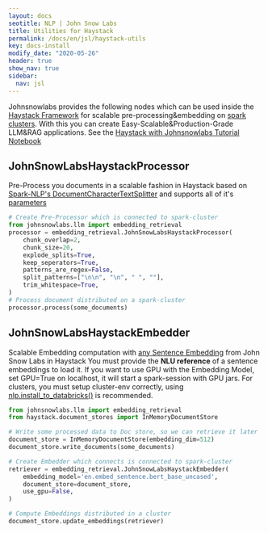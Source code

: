 ```yaml
---
layout: docs 
seotitle: NLP | John Snow Labs
title: Utilities for Haystack
permalink: /docs/en/jsl/haystack-utils
key: docs-install
modify_date: "2020-05-26"
header: true
show_nav: true
sidebar:
  nav: jsl
---
```


<div class="main-docs" markdown="1">


Johnsnowlabs provides the following nodes which can be used inside the [Haystack Framework](https://haystack.deepset.ai/) for scalable pre-processing&embedding on 
[spark clusters](https://spark.apache.org/). With this you can create Easy-Scalable&Production-Grade LLM&RAG applications.
See the [Haystack with Johnsnowlabs Tutorial Notebook](todo)

## JohnSnowLabsHaystackProcessor
Pre-Process you documents in a scalable fashion in Haystack
based on [Spark-NLP's DocumentCharacterTextSplitter](https://sparknlp.org/docs/en/annotators#documentcharactertextsplitter) and supports all of it's [parameters](https://sparknlp.org/api/python/reference/autosummary/sparknlp/annotator/document_character_text_splitter/index.html#sparknlp.annotator.document_character_text_splitter.DocumentCharacterTextSplitter)

```python
# Create Pre-Processor which is connected to spark-cluster
from johnsnowlabs.llm import embedding_retrieval
processor = embedding_retrieval.JohnSnowLabsHaystackProcessor(
    chunk_overlap=2,
    chunk_size=20,
    explode_splits=True,
    keep_seperators=True,
    patterns_are_regex=False,
    split_patterns=["\n\n", "\n", " ", ""],
    trim_whitespace=True,
)
# Process document distributed on a spark-cluster
processor.process(some_documents)
```

## JohnSnowLabsHaystackEmbedder
Scalable Embedding computation with [any Sentence Embedding](https://nlp.johnsnowlabs.com/models?task=Embeddings) from John Snow Labs in Haystack
You must provide the **NLU reference** of a sentence embeddings to load it.
If you want to use GPU with the Embedding Model, set GPU=True on localhost, it will start a spark-session with GPU jars.
For clusters, you must setup cluster-env correctly, using [nlp.install_to_databricks()](https://nlp.johnsnowlabs.com/docs/en/jsl/install_advanced#into-a-freshly-created-databricks-cluster-automatically) is recommended.

```python 
from johnsnowlabs.llm import embedding_retrieval
from haystack.document_stores import InMemoryDocumentStore

# Write some processed data to Doc store, so we can retrieve it later
document_store = InMemoryDocumentStore(embedding_dim=512)
document_store.write_documents(some_documents)

# Create Embedder which connects is connected to spark-cluster 
retriever = embedding_retrieval.JohnSnowLabsHaystackEmbedder(
    embedding_model='en.embed_sentence.bert_base_uncased',
    document_store=document_store,
    use_gpu=False,
)

# Compute Embeddings distributed in a cluster
document_store.update_embeddings(retriever)

```
</div>